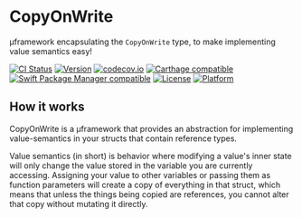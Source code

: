 # CopyOnWrite
μframework encapsulating the `CopyOnWrite` type, to make implementing value semantics easy!

[![CI Status](http://img.shields.io/travis/klundberg/CopyOnWrite.svg?style=flat)](https://travis-ci.org/klundberg/CopyOnWrite)
[![Version](https://img.shields.io/cocoapods/v/CopyOnWrite.svg?style=flat)](http://cocoapods.org/pods/CopyOnWrite)
[![codecov.io](https://img.shields.io/codecov/c/github/klundberg/CopyOnWrite.svg)](http://codecov.io/github/klundberg/CopyOnWrite)
[![Carthage compatible](https://img.shields.io/badge/Carthage-compatible-4BC51D.svg?style=flat)](https://github.com/Carthage/Carthage)
[![Swift Package Manager compatible](https://img.shields.io/badge/Swift_Package_Manager-compatible-orange.svg?style=flat)](https://swift.org/package-manager/)
[![License](https://img.shields.io/cocoapods/l/CopyOnWrite.svg?style=flat)](http://cocoapods.org/pods/CopyOnWrite)
[![Platform](https://img.shields.io/cocoapods/p/CopyOnWrite.svg?style=flat)](http://cocoapods.org/pods/CopyOnWrite)

## How it works

CopyOnWrite is a μframework that provides an abstraction for implementing value-semantics in your structs that contain reference types.

Value semantics (in short) is behavior where modifying a value's inner state will only change the value stored in the variable you are currently accessing. Assigning your value to other variables or passing them as function parameters will create a copy of everything in that struct, which means that unless the things being copied are references, you cannot alter that copy without mutating it directly.
